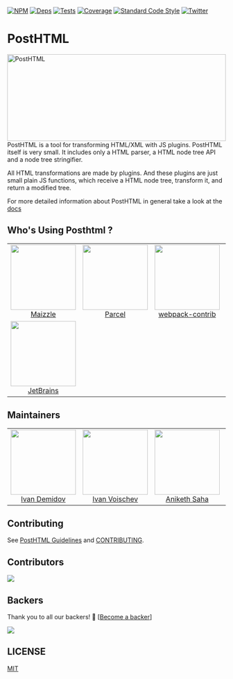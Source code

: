 [![NPM][npm]][npm-url]
[![Deps][deps]][deps-url]
[![Tests][build]][build-url]
[![Coverage][cover]][cover-url]
[![Standard Code Style][code-style]][code-style-url]
[![Twitter][twitter]][twitter-url]

# PostHTML

<img align="right" width="220" height="200" style="margin:auto;    width: 100%;" title="PostHTML" src="https://posthtml.github.io/posthtml/logo.svg">

PostHTML is a tool for transforming HTML/XML with JS plugins. PostHTML itself is very small. It includes only a HTML parser, a HTML node tree API and a node tree stringifier.

All HTML transformations are made by plugins. And these plugins are just small plain JS functions, which receive a HTML node tree, transform it, and return a modified tree.

For more detailed information about PostHTML in general take a look at the [docs][docs-url]

## Who's Using Posthtml ?
<table>
  <tr>
    <td align="center">
      <a href="https://github.com/maizzle">
      <img width="150 height="150" src="https://github.com/maizzle.png?size=150">
      <br />
      Maizzle
      </a>
    </td>
    <td align="center">
      <a href="https://github.com/parcel-bundler">
      <img width="150 height="150" src="https://github.com/parcel-bundler.png?size=150">
      <br />
      Parcel
      </a>
    </td>
    <td align="center">
      <a href="https://github.com/webpack-contrib/html-loader">
      <img width="150 height="150" src="https://github.com/webpack-contrib.png?size=150">
      <br />
      webpack-contrib
      </a>
    </td>
    <td align="center">
      <a href="https://github.com/11ty/eleventy-plugin-rss">
      <img width="150 height="150" src="https://github.com/11ty.png?size=150">
      <br />
      Eleventy
      </a>
    </td>
  </tr>
  <tr>
    <td align="center">
      <a href="https://github.com/JetBrains/svg-mixer">
      <img width="150 height="150" src="https://github.com/JetBrains.png?size=150">
      <br />
      JetBrains
      </a>
    </td>
  </tr>
</table>

## Maintainers

<table>
  <tbody>
   <tr>
    <td align="center">
      <img width="150 height="150"
      src="https://avatars0.githubusercontent.com/u/2789192?s=460&v=4">
      <br />
      <a href="https://github.com/scrum">Ivan Demidov</a>
    </td>
    <td align="center">
      <img width="150 height="150"
      src="https://avatars.githubusercontent.com/u/1510217?v=3&s=150">
      <br />
      <a href="https://github.com/voischev">Ivan Voischev</a>
    </td>
    <td align="center">
      <img width="150 height="150"
      src="https://github.com/anikethsaha.png?size=150">
      <br />
      <a href="https://github.com/anikethsaha">Aniketh Saha</a>
    </td>
    <td align="center">
      <img width="150 height="150"
      src="https://github.com/cossssmin.png?size=150">
      <br />
      <a href="https://github.com/cossssmin">Cosmin Popovici</a>
    </td>
   </tr>
  <tbody>
</table>

## Contributing

See [PostHTML Guidelines](plugins/guide.md) and [CONTRIBUTING](CONTRIBUTING.md).

## Contributors

<a href="https://github.com/posthtml/posthtml/graphs/contributors"><img src="https://opencollective.com/posthtml/contributors.svg?width=890&button=false" /></a>

## Backers

Thank you to all our backers! 🙏 [[Become a backer](https://opencollective.com/posthtml#backer)]

<a href="https://opencollective.com/posthtml#backers" target="_blank"><img src="https://opencollective.com/posthtml/backers.svg?width=890&button=false"></a>

## LICENSE

[MIT](LICENSE)


[npm]: https://img.shields.io/npm/v/posthtml.svg
[npm-url]: https://npmjs.com/package/posthtml

[deps]: https://david-dm.org/posthtml/posthtml.svg
[deps-url]: https://david-dm.org/posthtml/posthtml

[build]: https://github.com/posthtml/posthtml/workflows/Actions%20Status/badge.svg?style=flat-square
[build-url]: https://github.com/posthtml/posthtml/actions?query=workflow%3A%22CI+tests%22

[cover]: https://coveralls.io/repos/posthtml/posthtml/badge.svg?branch=master
[cover-url]: https://coveralls.io/r/posthtml/posthtml?branch=master

[code-style]: https://img.shields.io/badge/code%20style-standard-yellow.svg
[code-style-url]: http://standardjs.com/

[twitter]: https://badgen.net/twitter/follow/posthtml
[twitter-url]: https://twitter.com/PostHTML

[chat]: https://badges.gitter.im/posthtml/PostHTML.svg
[chat-url]: https://gitter.im/posthtml/posthtml?utm_source=badge&utm_medium=badge&utm_campaign=pr-badge&utm_content=badge"
[docs-url]: https://github.com/posthtml/posthtml/tree/master/docs
